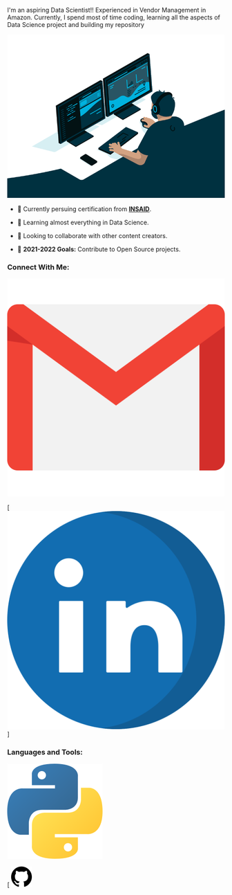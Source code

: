  I'm an aspiring Data Scientist!! Experienced in Vendor Management in Amazon. Currently, I spend most of time coding, learning all the aspects of Data Science project and building my repository

[![GIF](https://github.com/coldperformer/coldperformer/raw/master/gifs/developer.gif)](https://github.com/coldperformer/coldperformer/blob/master/gifs/developer.gif)

-   🔭  Currently persuing certification from  **[INSAID](https://www.insaid.co/)**.
    
-   🌱  Learning almost everything in Data Science.
    
-   👯  Looking to collaborate with other content creators.
    
-   🥅  **2021-2022 Goals:**  Contribute to Open Source projects.
    
    

### [](https://github.com/coldperformer/coldperformer#connect-with-me)**Connect With Me**:

[![GMail](https://github.com/coldperformer/coldperformer/raw/master/social/gmail.svg)](https://github.com/coldperformer/coldperformer/blob/master/pallavi.mondal2019@gmail.com)





[![LinkedIn](https://github.com/coldperformer/coldperformer/raw/master/social/linkedin.svg)][](https://www.linkedin.com/in/pallavi-mondal-66b59b5b/)



  

### [](https://github.com/coldperformer/coldperformer#languages-and-tools)**Languages and Tools**:

[![Python](https://github.com/coldperformer/coldperformer/raw/master/tools-&-languages/python.svg)](https://docs.python.org/3/)

[
[![GitHub](https://github.com/coldperformer/coldperformer/raw/master/tools-&-languages/github.svg)](https://docs.github.com/en)

